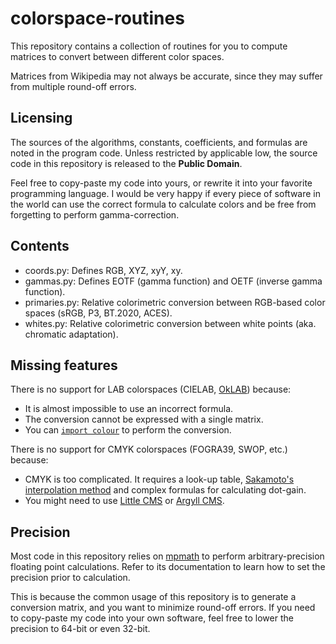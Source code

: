 # colorspace-routines

This repository contains a collection of routines for you to compute matrices
to convert between different color spaces.

Matrices from Wikipedia may not always be accurate, since they may suffer from
multiple round-off errors.

## Licensing

The sources of the algorithms, constants, coefficients, and formulas are noted
in the program code. Unless restricted by applicable low, the source code in
this repository is released to the **Public Domain**.

Feel free to copy-paste my code into yours, or rewrite it into your favorite
programming language. I would be very happy if every piece of software in the
world can use the correct formula to calculate colors and be free from
forgetting to perform gamma-correction.

## Contents

- coords.py: Defines RGB, XYZ, xyY, xy.
- gammas.py: Defines EOTF (gamma function) and OETF (inverse gamma function).
- primaries.py: Relative colorimetric conversion between RGB-based color spaces (sRGB, P3, BT.2020, ACES).
- whites.py: Relative colorimetric conversion between white points (aka. chromatic adaptation).

## Missing features

There is no support for LAB colorspaces (CIELAB, [OkLAB](https://bottosson.github.io/posts/oklab/)) because:
- It is almost impossible to use an incorrect formula.
- The conversion cannot be expressed with a single matrix.
- You can [`import colour`](https://www.colour-science.org) to perform the conversion.

There is no support for CMYK colorspaces (FOGRA39, SWOP, etc.) because:
- CMYK is too complicated. It requires a look-up table, [Sakamoto's interpolation method](https://patents.google.com/patent/US6178007B1) and complex formulas for calculating dot-gain.
- You might need to use [Little CMS](https://www.littlecms.com) or [Argyll CMS](http://www.argyllcms.com).

## Precision

Most code in this repository relies on [mpmath](https://mpmath.org) to perform
arbitrary-precision floating point calculations. Refer to its documentation to
learn how to set the precision prior to calculation.

This is because the common usage of this repository is to generate a conversion
matrix, and you want to minimize round-off errors. If you need to copy-paste my
code into your own software, feel free to lower the precision to 64-bit or even
32-bit.
